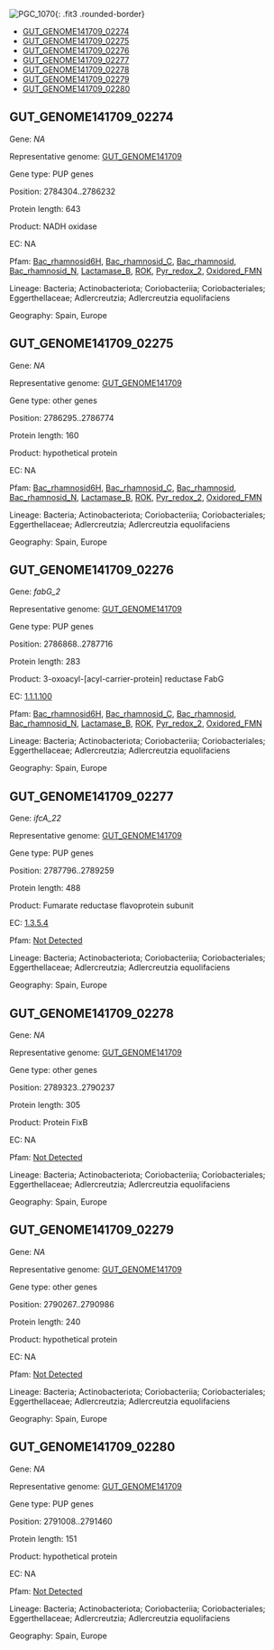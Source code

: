 ![PGC_1070](../static/images/Clusters_figure/PGC_1070.jpg){: .fit3 .rounded-border}

<ul id="myTab" class="nav nav-tabs">
  <li class="active">
        <a href="#tab1" data-toggle="tab">GUT_GENOME141709_02274</a>
  </li>
<li><a href="#tab2" data-toggle="tab">GUT_GENOME141709_02275</a></li>
<li><a href="#tab3" data-toggle="tab">GUT_GENOME141709_02276</a></li>
<li><a href="#tab4" data-toggle="tab">GUT_GENOME141709_02277</a></li>
<li><a href="#tab5" data-toggle="tab">GUT_GENOME141709_02278</a></li>
<li><a href="#tab6" data-toggle="tab">GUT_GENOME141709_02279</a></li>
<li><a href="#tab7" data-toggle="tab">GUT_GENOME141709_02280</a></li>
</ul>

<div id="myTabContent" class="tab-content">
  <div class="tab-pane fade in active" id="tab1">

<h2 id="GUT_GENOME141709_02274">GUT_GENOME141709_02274</h2>
<p>Gene: <em>NA</em>
<p>Representative genome: <a href="https://www.ebi.ac.uk/metagenomics/genomes/MGYG-HGUT-02480">GUT_GENOME141709</a></p>
<p>Gene type: PUP genes</p>
<p>Position: 2784304..2786232</p>
<p>Protein length: 643</p>
<p>Product: NADH oxidase</p>
<p>EC: NA</p>
<p>Pfam: <a href="http://pfam.xfam.org/family/Bac_rhamnosid6H">Bac_rhamnosid6H</a>, <a href="http://pfam.xfam.org/family/Bac_rhamnosid_C">Bac_rhamnosid_C</a>, <a href="http://pfam.xfam.org/family/Bac_rhamnosid">Bac_rhamnosid</a>, <a href="http://pfam.xfam.org/family/Bac_rhamnosid_N">Bac_rhamnosid_N</a>, <a href="http://pfam.xfam.org/family/Lactamase_B">Lactamase_B</a>, <a href="http://pfam.xfam.org/family/ROK">ROK</a>, <a href="http://pfam.xfam.org/family/Pyr_redox_2">Pyr_redox_2</a>, <a href="http://pfam.xfam.org/family/Oxidored_FMN">Oxidored_FMN</a></p>
<p>Lineage: Bacteria; Actinobacteriota; Coriobacteriia; Coriobacteriales; Eggerthellaceae; Adlercreutzia; Adlercreutzia equolifaciens</p>
<p>Geography: Spain, Europe</p>
  </div>

  <div class="tab-pane fade" id="tab2">

<h2 id="GUT_GENOME141709_02275">GUT_GENOME141709_02275</h2>
<p>Gene: <em>NA</em></p>
<p>Representative genome: <a href="https://www.ebi.ac.uk/metagenomics/genomes/MGYG-HGUT-02480">GUT_GENOME141709</a></p>
<p>Gene type: other genes</p>
<p>Position: 2786295..2786774</p>
<p>Protein length: 160</p>
<p>Product: hypothetical protein</p>
<p>EC: NA</p>
<p>Pfam: <a href="http://pfam.xfam.org/family/Bac_rhamnosid6H">Bac_rhamnosid6H</a>, <a href="http://pfam.xfam.org/family/Bac_rhamnosid_C">Bac_rhamnosid_C</a>, <a href="http://pfam.xfam.org/family/Bac_rhamnosid">Bac_rhamnosid</a>, <a href="http://pfam.xfam.org/family/Bac_rhamnosid_N">Bac_rhamnosid_N</a>, <a href="http://pfam.xfam.org/family/Lactamase_B">Lactamase_B</a>, <a href="http://pfam.xfam.org/family/ROK">ROK</a>, <a href="http://pfam.xfam.org/family/Pyr_redox_2">Pyr_redox_2</a>, <a href="http://pfam.xfam.org/family/Oxidored_FMN">Oxidored_FMN</a></p>
<p>Lineage: Bacteria; Actinobacteriota; Coriobacteriia; Coriobacteriales; Eggerthellaceae; Adlercreutzia; Adlercreutzia equolifaciens</p>
<p>Geography: Spain, Europe</p>

  </div>
  <div class="tab-pane fade" id="tab3">

<h2 id="GUT_GENOME141709_02276">GUT_GENOME141709_02276</h2>
<p>Gene: <em>fabG_2</em></p>
<p>Representative genome: <a href="https://www.ebi.ac.uk/metagenomics/genomes/MGYG-HGUT-02480">GUT_GENOME141709</a></p>
<p>Gene type: PUP genes</p>
<p>Position: 2786868..2787716</p>
<p>Protein length: 283</p>
<p>Product: 3-oxoacyl-[acyl-carrier-protein] reductase FabG</p>
<p>EC: <a href="https://www.brenda-enzymes.org/enzyme.php?ecno=1.1.1.100">1.1.1.100</a></p>
<p>Pfam: <a href="http://pfam.xfam.org/family/Bac_rhamnosid6H">Bac_rhamnosid6H</a>, <a href="http://pfam.xfam.org/family/Bac_rhamnosid_C">Bac_rhamnosid_C</a>, <a href="http://pfam.xfam.org/family/Bac_rhamnosid">Bac_rhamnosid</a>, <a href="http://pfam.xfam.org/family/Bac_rhamnosid_N">Bac_rhamnosid_N</a>, <a href="http://pfam.xfam.org/family/Lactamase_B">Lactamase_B</a>, <a href="http://pfam.xfam.org/family/ROK">ROK</a>, <a href="http://pfam.xfam.org/family/Pyr_redox_2">Pyr_redox_2</a>, <a href="http://pfam.xfam.org/family/Oxidored_FMN">Oxidored_FMN</a></p>
<p>Lineage: Bacteria; Actinobacteriota; Coriobacteriia; Coriobacteriales; Eggerthellaceae; Adlercreutzia; Adlercreutzia equolifaciens</p>
<p>Geography: Spain, Europe</p>

  </div>
  <div class="tab-pane fade" id="tab4">

<h2 id="GUT_GENOME141709_02277">GUT_GENOME141709_02277</h2>
<p>Gene: <em>ifcA_22</em></p>
<p>Representative genome: <a href="https://www.ebi.ac.uk/metagenomics/genomes/MGYG-HGUT-02480">GUT_GENOME141709</a></p>
<p>Gene type: PUP genes</p>
<p>Position: 2787796..2789259</p>
<p>Protein length: 488</p>
<p>Product: Fumarate reductase flavoprotein subunit</p>
<p>EC: <a href="https://www.brenda-enzymes.org/enzyme.php?ecno=1.3.5.4">1.3.5.4</a></p>
<p>Pfam: <a href="http://pfam.xfam.org/family/Not Detected">Not Detected</a></p>

<p>Lineage: Bacteria; Actinobacteriota; Coriobacteriia; Coriobacteriales; Eggerthellaceae; Adlercreutzia; Adlercreutzia equolifaciens</p>
<p>Geography: Spain, Europe</p>

  </div>
  <div class="tab-pane fade" id="tab5">

<h2 id="GUT_GENOME141709_02278">GUT_GENOME141709_02278</h2>
<p>Gene: <em>NA</em></p>
<p>Representative genome: <a href="https://www.ebi.ac.uk/metagenomics/genomes/MGYG-HGUT-02480">GUT_GENOME141709</a></p>
<p>Gene type: other genes</p>
<p>Position: 2789323..2790237</p>
<p>Protein length: 305</p>
<p>Product: Protein FixB</p>
<p>EC: NA</p>
<p>Pfam: <a href="http://pfam.xfam.org/family/Not Detected">Not Detected</a></p>

<p>Lineage: Bacteria; Actinobacteriota; Coriobacteriia; Coriobacteriales; Eggerthellaceae; Adlercreutzia; Adlercreutzia equolifaciens</p>
<p>Geography: Spain, Europe</p>

  </div>
  <div class="tab-pane fade" id="tab6">

<h2 id="GUT_GENOME141709_02279">GUT_GENOME141709_02279</h2>
<p>Gene: <em>NA</em></p>
<p>Representative genome: <a href="https://www.ebi.ac.uk/metagenomics/genomes/MGYG-HGUT-02480">GUT_GENOME141709</a></p>
<p>Gene type: other genes</p>
<p>Position: 2790267..2790986</p>
<p>Protein length: 240</p>
<p>Product: hypothetical protein</p>
<p>EC: NA</p>
<p>Pfam: <a href="http://pfam.xfam.org/family/Not Detected">Not Detected</a></p>

<p>Lineage: Bacteria; Actinobacteriota; Coriobacteriia; Coriobacteriales; Eggerthellaceae; Adlercreutzia; Adlercreutzia equolifaciens</p>
<p>Geography: Spain, Europe</p>

  </div>
  <div class="tab-pane fade" id="tab7">

<h2 id="GUT_GENOME141709_02280">GUT_GENOME141709_02280</h2>
<p>Gene: <em>NA</em></p>
<p>Representative genome: <a href="https://www.ebi.ac.uk/metagenomics/genomes/MGYG-HGUT-02480">GUT_GENOME141709</a></p>
<p>Gene type: PUP genes</p>
<p>Position: 2791008..2791460</p>
<p>Protein length: 151</p>
<p>Product: hypothetical protein</p>
<p>EC: NA</p>
<p>Pfam: <a href="http://pfam.xfam.org/family/Not Detected">Not Detected</a></p>

<p>Lineage: Bacteria; Actinobacteriota; Coriobacteriia; Coriobacteriales; Eggerthellaceae; Adlercreutzia; Adlercreutzia equolifaciens</p>
<p>Geography: Spain, Europe</p>

  </div>
</div>
